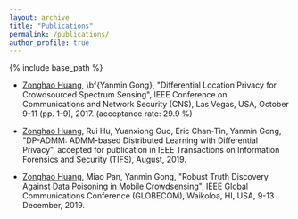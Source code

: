 ```yaml
---
layout: archive
title: "Publications"
permalink: /publications/
author_profile: true
---
```

{% include base_path %}

* [Zonghao Huang](https://zonghaohuang007.github.io/home//publications/), \bf{Yanmin Gong}, "Differential Location Privacy for Crowdsourced Spectrum Sensing", IEEE Conference on Communications and Network Security (CNS), Las Vegas, USA, October 9-11 (pp. 1-9), 2017. (acceptance rate: 29.9 %)

* [Zonghao Huang](https://zonghaohuang007.github.io/home//publications/), Rui Hu, Yuanxiong Guo, Eric Chan-Tin, Yanmin Gong, "DP-ADMM: ADMM-based Distributed Learning with Differential Privacy", accepted for publication in IEEE Transactions on Information Forensics and Security (TIFS), August, 2019.

* [Zonghao Huang](https://zonghaohuang007.github.io/home//publications/), Miao Pan, Yanmin Gong, "Robust Truth Discovery Against Data Poisoning in Mobile Crowdsensing", IEEE Global Communications Conference (GLOBECOM), Waikoloa, HI, USA, 9-13 December, 2019. 
